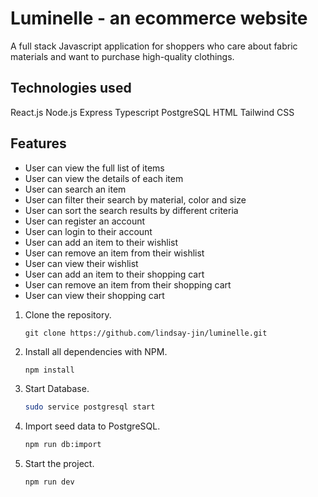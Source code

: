 # Luminelle - an ecommerce website

A full stack Javascript application for shoppers who care about fabric materials and want to purchase high-quality clothings. 

## Technologies used

React.js
Node.js
Express
Typescript
PostgreSQL
HTML
Tailwind CSS

## Features

- User can view the full list of items 
- User can view the details of each item
- User can search an item
- User can filter their search by material, color and size
- User can sort the search results by different criteria
- User can register an account
- User can login to their account
- User can add an item to their wishlist
- User can remove an item from their wishlist
- User can view their wishlist
- User can add an item to their shopping cart 
- User can remove an item from their shopping cart
- User can view their shopping cart

1. Clone the repository.

   ```shell
   git clone https://github.com/lindsay-jin/luminelle.git
   ```

2. Install all dependencies with NPM.

   ```sh
   npm install
   ```

3. Start Database.

   ```sh
   sudo service postgresql start
   ```

4. Import seed data to PostgreSQL.

   ```sh
   npm run db:import
   ```

5. Start the project.

   ```sh
   npm run dev
   ```
